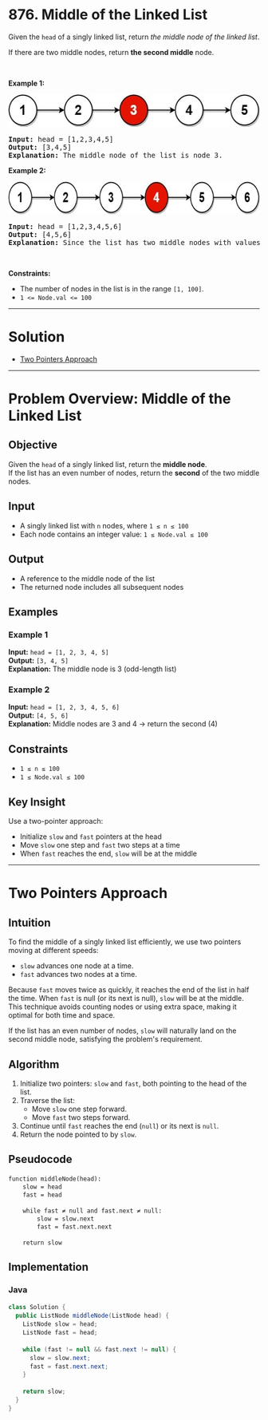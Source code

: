 # 876. Middle of the Linked List

<p>Given the <code>head</code> of a singly linked list, return <em>the middle node of the linked list</em>.</p>

<p>If there are two middle nodes, return <strong>the second middle</strong> node.</p>

<p>&nbsp;</p>
<p><strong class="example">Example 1:</strong></p>
<img alt="" style="width: 544px; height: 65px;" src="img/876-1.jpg">
<pre><strong>Input:</strong> head = [1,2,3,4,5]
<strong>Output:</strong> [3,4,5]
<strong>Explanation:</strong> The middle node of the list is node 3.
</pre>

<p><strong class="example">Example 2:</strong></p>
<img alt="" style="width: 664px; height: 65px;" src="img/876-2.jpg">
<pre><strong>Input:</strong> head = [1,2,3,4,5,6]
<strong>Output:</strong> [4,5,6]
<strong>Explanation:</strong> Since the list has two middle nodes with values 3 and 4, we return the second one.
</pre>

<p>&nbsp;</p>
<p><strong>Constraints:</strong></p>

<ul>
  <li>The number of nodes in the list is in the range <code>[1, 100]</code>.</li>
  <li><code>1 &lt;= Node.val &lt;= 100</code></li>
</ul>

---

# Solution

- [Two Pointers Approach](#two-pointers-approach)

---


# Problem Overview: Middle of the Linked List

## Objective
Given the `head` of a singly linked list, return the **middle node**.  
If the list has an even number of nodes, return the **second** of the two middle nodes.

## Input
- A singly linked list with `n` nodes, where `1 ≤ n ≤ 100`
- Each node contains an integer value: `1 ≤ Node.val ≤ 100`

## Output
- A reference to the middle node of the list
- The returned node includes all subsequent nodes

## Examples

### Example 1
**Input:** `head = [1, 2, 3, 4, 5]`  
**Output:** `[3, 4, 5]`  
**Explanation:** The middle node is 3 (odd-length list)

### Example 2
**Input:** `head = [1, 2, 3, 4, 5, 6]`  
**Output:** `[4, 5, 6]`  
**Explanation:** Middle nodes are 3 and 4 → return the second (4)

## Constraints
- `1 ≤ n ≤ 100`
- `1 ≤ Node.val ≤ 100`

## Key Insight
Use a two-pointer approach:
- Initialize `slow` and `fast` pointers at the head
- Move `slow` one step and `fast` two steps at a time
- When `fast` reaches the end, `slow` will be at the middle

---

# Two Pointers Approach

## Intuition

To find the middle of a singly linked list efficiently, we use two pointers moving at different speeds:

- `slow` advances one node at a time.
- `fast` advances two nodes at a time.

Because `fast` moves twice as quickly, it reaches the end of the list in half the time. When `fast` is null (or its next is null), `slow` will be at the middle.  
This technique avoids counting nodes or using extra space, making it optimal for both time and space.

If the list has an even number of nodes, `slow` will naturally land on the second middle node, satisfying the problem's requirement.

## Algorithm

1. Initialize two pointers: `slow` and `fast`, both pointing to the head of the list.
2. Traverse the list:
   - Move `slow` one step forward.
   - Move `fast` two steps forward.
3. Continue until `fast` reaches the end (`null`) or its next is `null`.
4. Return the node pointed to by `slow`.

## Pseudocode

```
function middleNode(head):
    slow = head
    fast = head

    while fast ≠ null and fast.next ≠ null:
        slow = slow.next
        fast = fast.next.next

    return slow
```

## Implementation

### Java

```java
class Solution {
  public ListNode middleNode(ListNode head) {
    ListNode slow = head;
    ListNode fast = head;

    while (fast != null && fast.next != null) {
      slow = slow.next;
      fast = fast.next.next;
    }

    return slow;
  }
}
```
